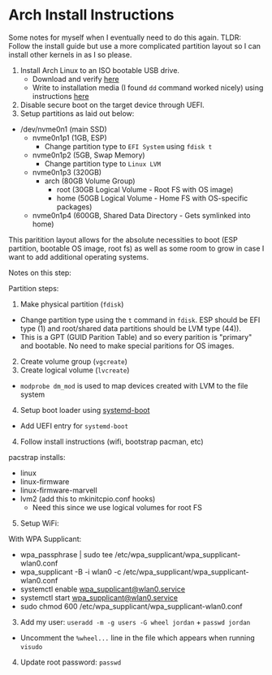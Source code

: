 # Arch Install Instructions

Some notes for myself when I eventually need to do this again. TLDR: Follow the install guide but use a more complicated partition layout so I can install other kernels in as I so please.

1. Install Arch Linux to an ISO bootable USB drive.
   - Download and verify [here](https://archlinux.org/download/)
   - Write to installation media (I found `dd` command worked nicely) using instructions [here](https://wiki.archlinux.org/title/USB_flash_installation_medium)
2. Disable secure boot on the target device through UEFI.
3. Setup partitions as laid out below:

  - /dev/nvme0n1 (main SSD)
    - nvme0n1p1 (1GB, ESP)
      - Change partition type to `EFI System` using `fdisk t`
    - nvme0n1p2 (5GB, Swap Memory)
      - Change partition type to `Linux LVM`
    - nvme0n1p3 (320GB)
      - arch (80GB Volume Group)
        - root (30GB Logical Volume - Root FS with OS image)
        - home (50GB Logical Volume - Home FS with OS-specific packages)
    - nvme0n1p4 (600GB, Shared Data Directory - Gets symlinked into home)

  This paritition layout allows for the absolute necessities to boot (ESP partition, bootable OS image, root fs) as well as some room to grow in case I want to add additional operating systems. 

Notes on this step:

Partition steps:

1. Make physical partition (`fdisk`)
  - Change partition type using the `t` command in `fdisk`. ESP should be EFI type (1) and root/shared data partitions should be LVM type (44)).
  - This is a GPT (GUID Parition Table) and so every parition is "primary" and bootable. No need to make special paritions for OS images.
2. Create volume group (`vgcreate`)
3. Create logical volume (`lvcreate`)
- `modprobe dm_mod` is used to map devices created with LVM to the file system
4. Setup boot loader using [systemd-boot](https://wiki.archlinux.org/title/Systemd-boot)
- Add UEFI entry for `systemd-boot` 

4. Follow install instructions (wifi, bootstrap pacman, etc)

pacstrap installs:

- linux
- linux-firmware
- linux-firmware-marvell
- lvm2 (add this to mkinitcpio.conf hooks)
    - Need this since we use logical volumes for root FS


5. Setup WiFi:

With WPA Supplicant:

  - wpa_passphrase <SSID> <PASSWORD> | sudo tee /etc/wpa_supplicant/wpa_supplicant-wlan0.conf
  - wpa_supplicant -B -i wlan0 -c /etc/wpa_supplicant/wpa_supplicant-wlan0.conf
  - systemctl enable wpa_supplicant@wlan0.service
  - systemctl start wpa_supplicant@wlan0.service
  - sudo chmod 600 /etc/wpa_supplicant/wpa_supplicant-wlan0.conf


3. Add my user: `useradd -m -g users -G wheel jordan` + `passwd jordan`
  - Uncomment the `%wheel...` line in the file which appears when running `visudo`
4. Update root password: `passwd`
 

